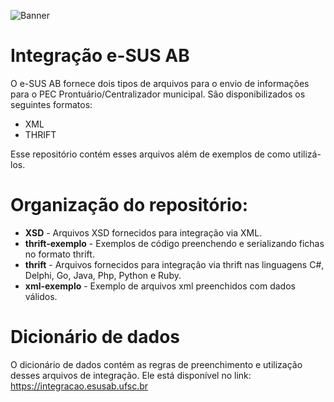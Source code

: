 ![Banner](https://raw.githubusercontent.com/esusab/integracao/master/banner.png)
# Integração e-SUS AB

O e-SUS AB fornece dois tipos de arquivos para o envio de informações para o PEC Prontuário/Centralizador municipal. São disponibilizados os seguintes formatos:

* XML
* THRIFT

Esse repositório contém esses arquivos além de exemplos de como utilizá-los.

# Organização do repositório:
 * **XSD** - Arquivos XSD fornecidos para integração via XML.
 * **thrift-exemplo** - Exemplos de código preenchendo e serializando fichas no formato thrift.
 * **thrift** - Arquivos fornecidos para integração via thrift nas linguagens C#, Delphi, Go, Java, Php, Python e Ruby.
 * **xml-exemplo** - Exemplo de arquivos xml preenchidos com dados válidos. 
 
# Dicionário de dados
O dicionário de dados contém as regras de preenchimento e utilização desses arquivos de integração. Ele está disponível no link: https://integracao.esusab.ufsc.br
 

